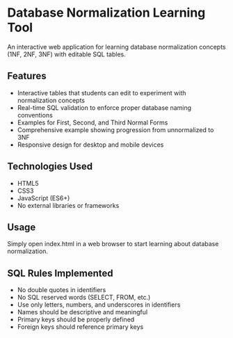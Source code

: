 # Database Normalization Learning Tool

An interactive web application for learning database normalization concepts (1NF, 2NF, 3NF) with editable SQL tables.

## Features

- Interactive tables that students can edit to experiment with normalization concepts
- Real-time SQL validation to enforce proper database naming conventions
- Examples for First, Second, and Third Normal Forms
- Comprehensive example showing progression from unnormalized to 3NF
- Responsive design for desktop and mobile devices

## Technologies Used

- HTML5
- CSS3
- JavaScript (ES6+)
- No external libraries or frameworks

## Usage

Simply open index.html in a web browser to start learning about database normalization.

## SQL Rules Implemented

- No double quotes in identifiers
- No SQL reserved words (SELECT, FROM, etc.)
- Use only letters, numbers, and underscores in identifiers
- Names should be descriptive and meaningful
- Primary keys should be properly defined
- Foreign keys should reference primary keys